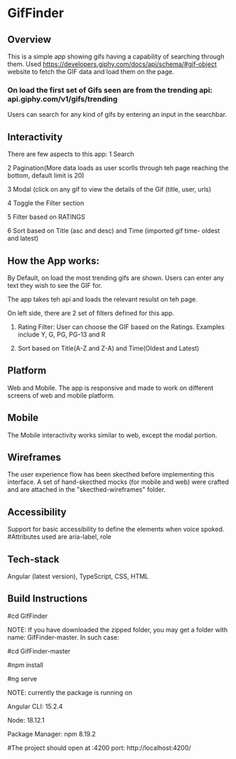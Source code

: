 # GifFinder

## Overview

This is a simple app showing gifs having a capability of searching through them. Used https://developers.giphy.com/docs/api/schema/#gif-object website to fetch the GIF data and load them on the page.

### On load the first set of Gifs seen are from the trending api: api.giphy.com/v1/gifs/trending

Users can search for any kind of gifs by entering an input in the searchbar.

## Interactivity

There are few aspects to this app:
1 Search

2 Pagination(More data loads as user scorlls through teh page reaching the bottom, default limit is 20)

3 Modal (click on any gif to view the details of the Gif (title, user, urls)

4 Toggle the Filter section

5 Filter based on RATINGS

6 Sort based on Title (asc and desc) and Time (imported gif time- oldest and latest)


## How the App works:

By Default, on load the most trending gifs are shown. Users can enter any text they wish to see the GIF for.

The app takes teh api and loads the relevant resulst on teh page.

On left side, there are 2 set of filters defined for this app.

  1) Rating Filter: User can choose the GIF based on the Ratings. Examples include Y, G, PG, PG-13 and R

  2) Sort based on Title(A-Z and Z-A) and Time(Oldest and Latest)
  

## Platform 

Web and Mobile. The app is responsive and made to work on different screens of web and mobile platform.

## Mobile

The Mobile interactivity works similar to web, except the modal portion.

## Wireframes

The user experience flow has been skecthed before implementing this interface. A set of hand-skecthed mocks (for mobile and web) were crafted and are attached in the "skecthed-wireframes" folder.  

## Accessibility 
Support for basic accessibility to define the elements when voice spoked. #Attributes used are aria-label, role


## Tech-stack
Angular (latest version), TypeScript, CSS, HTML


## Build Instructions

#cd GifFinder

NOTE: If you have downloaded the zipped folder, you may get a folder with name:
GifFinder-master. In such case: 

#cd GifFinder-master



#npm install

#ng serve

NOTE: currently the package is running on 

Angular CLI: 15.2.4

Node: 18.12.1

Package Manager: npm 8.19.2


#The project should open at :4200 port: http://localhost:4200/
